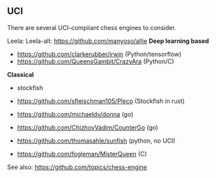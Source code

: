 ## UCI
There are several UCI-compliant chess engines to consider.

Leela: 
Leela-alt: https://github.com/manyoso/allie
**Deep learning based**
- https://github.com/clarkerubber/irwin (Python/tensorflow)
- https://github.com/QueensGambit/CrazyAra (Python/C)

**Classical**
- stockfish
- https://github.com/sfleischman105/Pleco (Stockfish in rust)
- https://github.com/michaeldv/donna (go)
- https://github.com/ChizhovVadim/CounterGo (go)
- https://github.com/thomasahle/sunfish (python, no UCI)


- https://github.com/fogleman/MisterQueen (C)



See also:
https://github.com/topics/chess-engine
